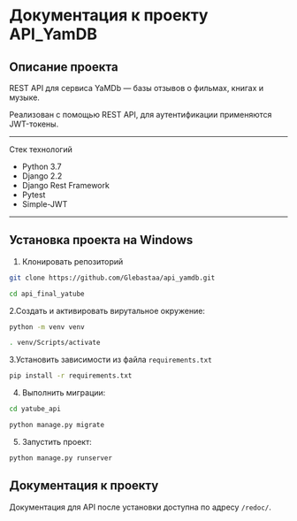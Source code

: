 Документация к проекту API_YamDB
=====

Описание проекта
----------
REST API для сервиса YaMDb — базы отзывов о фильмах, книгах и музыке.

Реализован с помощью REST API, для аутентификации применяются JWT-токены.

----------
Стек технологий
* Python 3.7
* Django 2.2
* Django Rest Framework
* Pytest
* Simple-JWT
----------
Установка проекта на Windows
----------
1. Клонировать репозиторий
```bash
git clone https://github.com/Glebastaa/api_yamdb.git

cd api_final_yatube
```
2.Создать и активировать вирутальное окружение:
```bash
python -m venv venv

. venv/Scripts/activate
```
3.Установить зависимости из файла ```requirements.txt```
```bash
pip install -r requirements.txt
```
4. Выполнить миграции:
```bash
cd yatube_api

python manage.py migrate
```
5. Запустить проект:
```bash
python manage.py runserver
```
Документация к проекту
----------
Документация для API после установки доступна по адресу ```/redoc/```.
